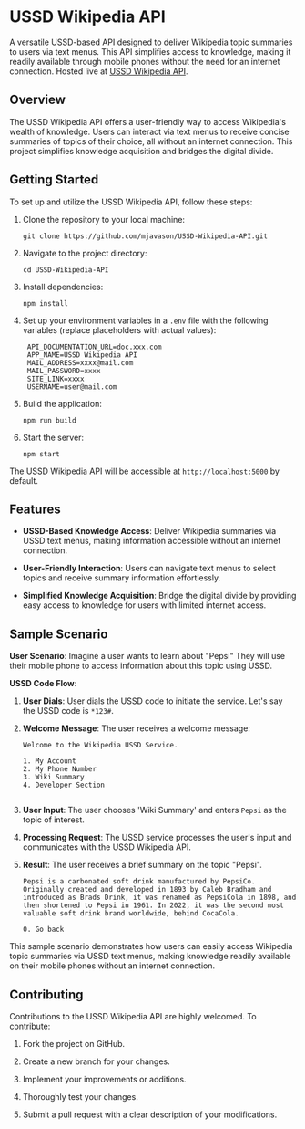 # USSD Wikipedia API

A versatile USSD-based API designed to deliver Wikipedia topic summaries to users via text menus. This API simplifies access to knowledge, making it readily available through mobile phones without the need for an internet connection. Hosted live at [USSD Wikipedia API](https://ussd-wikipedia.onrender.com).

## Overview

The USSD Wikipedia API offers a user-friendly way to access Wikipedia's wealth of knowledge. Users can interact via text menus to receive concise summaries of topics of their choice, all without an internet connection. This project simplifies knowledge acquisition and bridges the digital divide.

## Getting Started

To set up and utilize the USSD Wikipedia API, follow these steps:

1. Clone the repository to your local machine:

   ```shell
   git clone https://github.com/mjavason/USSD-Wikipedia-API.git
   ```

2. Navigate to the project directory:

   ```shell
   cd USSD-Wikipedia-API
   ```

3. Install dependencies:

   ```shell
   npm install
   ```

4. Set up your environment variables in a `.env` file with the following variables (replace placeholders with actual values):

   ```env
    API_DOCUMENTATION_URL=doc.xxx.com
    APP_NAME=USSD Wikipedia API
    MAIL_ADDRESS=xxxx@mail.com
    MAIL_PASSWORD=xxxx
    SITE_LINK=xxxx
    USERNAME=user@mail.com
   ```

5. Build the application:

   ```shell
   npm run build
   ```

6. Start the server:

   ```shell
   npm start
   ```

The USSD Wikipedia API will be accessible at `http://localhost:5000` by default.

## Features

- **USSD-Based Knowledge Access**: Deliver Wikipedia summaries via USSD text menus, making information accessible without an internet connection.

- **User-Friendly Interaction**: Users can navigate text menus to select topics and receive summary information effortlessly.

- **Simplified Knowledge Acquisition**: Bridge the digital divide by providing easy access to knowledge for users with limited internet access.

## Sample Scenario

**User Scenario**:
Imagine a user wants to learn about "Pepsi" They will use their mobile phone to access information about this topic using USSD.

**USSD Code Flow**:

1. **User Dials**: User dials the USSD code to initiate the service. Let's say the USSD code is `*123#`.

2. **Welcome Message**: The user receives a welcome message:

   ```
   Welcome to the Wikipedia USSD Service.

   1. My Account
   2. My Phone Number
   3. Wiki Summary
   4. Developer Section   
  

3. **User Input**: The user chooses 'Wiki Summary' and enters `Pepsi` as the topic of interest.

4. **Processing Request**: The USSD service processes the user's input and communicates with the USSD Wikipedia API.

5. **Result**: The user receives a brief summary on the topic "Pepsi".
   ```
   Pepsi is a carbonated soft drink manufactured by PepsiCo. Originally created and developed in 1893 by Caleb Bradham and introduced as Brads Drink, it was renamed as PepsiCola in 1898, and then shortened to Pepsi in 1961. In 2022, it was the second most valuable soft drink brand worldwide, behind CocaCola.

   0. Go back

This sample scenario demonstrates how users can easily access Wikipedia topic summaries via USSD text menus, making knowledge readily available on their mobile phones without an internet connection.

## Contributing

Contributions to the USSD Wikipedia API are highly welcomed. To contribute:

1. Fork the project on GitHub.

2. Create a new branch for your changes.

3. Implement your improvements or additions.

4. Thoroughly test your changes.

5. Submit a pull request with a clear description of your modifications.


